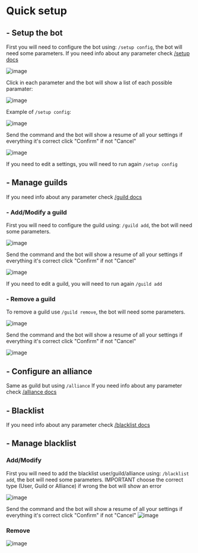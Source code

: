 # Quick setup

## - Setup the bot

First you will need to configure the bot using: `/setup config`, the bot will need some parameters.
If you need info about any parameter check [/setup docs](docs/setup/index.md)

![image](https://user-images.githubusercontent.com/4247187/180800612-4bc50cbf-aa15-41d2-afd4-f95e3892172c.png)

Click in each parameter and the bot will show a list of each possible paramater:

![image](https://user-images.githubusercontent.com/4247187/180801330-08a451c2-5e33-4c66-90ce-e22644d3cd9b.png)


Example of `/setup config`:

![image](https://user-images.githubusercontent.com/4247187/180801036-3de048f4-2b71-4802-a290-abe2c1295051.png)

Send the command and the bot will show a resume of all your settings if everything it's correct click "Confirm" if not "Cancel"

![image](https://user-images.githubusercontent.com/4247187/180801760-7cc1c824-0245-4a3c-98bb-688928dc2082.png)

If you need to edit a settings, you will need to run again `/setup config`

## - Manage guilds

If you need info about any parameter check [/guild docs](docs/guild/index.md)

### - Add/Modify a guild

First you will need to configure the guild using: `/guild add`, the bot will need some parameters.

![image](https://user-images.githubusercontent.com/4247187/180802319-a0769c2a-c697-4959-8860-0c9488a228d9.png)

Send the command and the bot will show a resume of all your settings if everything it's correct click "Confirm" if not "Cancel"

![image](https://user-images.githubusercontent.com/4247187/180802496-86eeccc9-581c-4f94-87c7-9d5b36986c62.png)

If you need to edit a guild, you will need to run again `/guild add`

### - Remove a guild

To remove a guild use `/guild remove`, the bot will need some parameters.

![image](https://user-images.githubusercontent.com/4247187/180802858-3ea86815-fa89-40df-9bda-09c9b521c8d4.png)

Send the command and the bot will show a resume of all your settings if everything it's correct click "Confirm" if not "Cancel"

![image](https://user-images.githubusercontent.com/4247187/180802961-6e7490ef-26e7-4d63-8730-96a329a086e5.png)


## - Configure an alliance

Same as guild but using `/alliance`
If you need info about any parameter check [/alliance docs](docs/alliance/index.md)

## - Blacklist

If you need info about any parameter check [/blacklist docs](docs/blacklist/index.md)

## - Manage blacklist

### Add/Modify

First you will need to add the blacklist user/guild/alliance using: `/blacklist add`, the bot will need some parameters.
IMPORTANT choose the correct type (User, Guild or Alliance) if wrong the bot will show an error

![image](https://user-images.githubusercontent.com/4247187/180803539-b9b10f82-e186-4867-8352-bdd1ffd14dbb.png)

Send the command and the bot will show a resume of all your settings if everything it's correct click "Confirm" if not "Cancel"
![image](https://user-images.githubusercontent.com/4247187/180803863-c5c7c051-4e06-4181-92be-589df3290c5f.png)


### Remove

![image](https://user-images.githubusercontent.com/4247187/180803921-9d0d07ab-3320-4abe-b320-20595a96b747.png)
